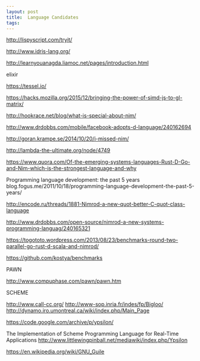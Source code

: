 ```yaml
---
layout: post
title:  Language Candidates
tags:
---
```


http://lispyscript.com/tryit/

http://www.idris-lang.org/

http://learnyouanagda.liamoc.net/pages/introduction.html

elixir


https://tessel.io/

https://hacks.mozilla.org/2015/12/bringing-the-power-of-simd-js-to-gl-matrix/

http://hookrace.net/blog/what-is-special-about-nim/

http://www.drdobbs.com/mobile/facebook-adopts-d-language/240162694

http://goran.krampe.se/2014/10/20/i-missed-nim/

http://lambda-the-ultimate.org/node/4749

https://www.quora.com/Of-the-emerging-systems-languages-Rust-D-Go-and-Nim-which-is-the-strongest-language-and-why

Programming language development: the past 5 years
blog.fogus.me/2011/10/18/programming-language-development-the-past-5-years/

http://encode.ru/threads/1881-Nimrod-a-new-quot-better-C-quot-class-language

http://www.drdobbs.com/open-source/nimrod-a-new-systems-programming-languag/240165321

https://togototo.wordpress.com/2013/08/23/benchmarks-round-two-parallel-go-rust-d-scala-and-nimrod/

https://github.com/kostya/benchmarks



PAWN

http://www.compuphase.com/pawn/pawn.htm



SCHEME

http://www.call-cc.org/
http://www-sop.inria.fr/indes/fp/Bigloo/
http://dynamo.iro.umontreal.ca/wiki/index.php/Main_Page

https://code.google.com/archive/p/ypsilon/


The Implementation of Scheme Programming Language for Real-Time Applications
http://www.littlewingpinball.net/mediawiki/index.php/Ypsilon

https://en.wikipedia.org/wiki/GNU_Guile


